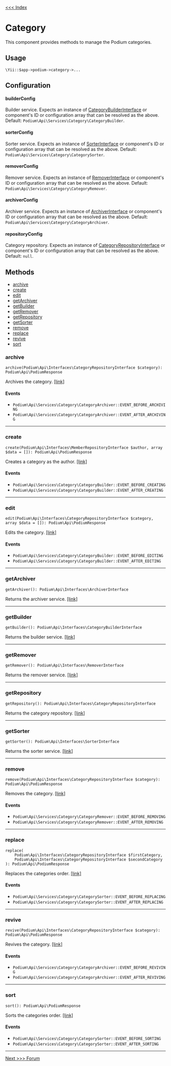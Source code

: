 [<<< Index](../README.md)

# Category

This component provides methods to manage the Podium categories.

## Usage

```
\Yii::$app->podium->category->...
```

## Configuration

#### builderConfig

Builder service. Expects an instance of 
[CategoryBuilderInterface](https://github.com/yii-podium/yii2-api/blob/master/src/Interfaces/CategoryBuilderInterface.php) 
or component's ID or configuration array that can be resolved as the above. Default: `Podium\Api\Services\Category\CategoryBuilder`.

#### sorterConfig

Sorter service. Expects an instance of [SorterInterface](https://github.com/yii-podium/yii2-api/blob/master/src/Interfaces/SorterInterface.php) 
or component's ID or configuration array that can be resolved as the above. Default: `Podium\Api\Services\Category\CategorySorter`.

#### removerConfig

Remover service. Expects an instance of [RemoverInterface](https://github.com/yii-podium/yii2-api/blob/master/src/Interfaces/RemoverInterface.php) 
or component's ID or configuration array that can be resolved as the above. Default: `Podium\Api\Services\Category\CategoryRemover`.

#### archiverConfig

Archiver service. Expects an instance of [ArchiverInterface](https://github.com/yii-podium/yii2-api/blob/master/src/Interfaces/ArchiverInterface.php) 
or component's ID or configuration array that can be resolved as the above. Default: `Podium\Api\Services\Category\CategoryArchiver`.

#### repositoryConfig

Category repository. Expects an instance of 
[CategoryRepositoryInterface](https://github.com/yii-podium/yii2-api/blob/master/src/Interfaces/CategoryRepositoryInterface.php) 
or component's ID or configuration array that can be resolved as the above. Default: `null`.

## Methods

- [archive](#archive)
- [create](#create)
- [edit](#edit)
- [getArchiver](#getArchiver)
- [getBuilder](#getBuilder)
- [getRemover](#getRemover)
- [getRepository](#getRepository)
- [getSorter](#getSorter)
- [remove](#remove)
- [replace](#replace)
- [revive](#revive)
- [sort](#sort)

### archive <span id="archive"></span>

```
archive(Podium\Api\Interfaces\CategoryRepositoryInterface $category): Podium\Api\PodiumResponse
```

Archives the category. [[link]](https://github.com/yii-podium/yii2-api/blob/master/src/Components/Category.php#L187)

#### Events

- `Podium\Api\Services\Category\CategoryArchiver::EVENT_BEFORE_ARCHIVING`
- `Podium\Api\Services\Category\CategoryArchiver::EVENT_AFTER_ARCHIVING`

---

### create <span id="create"></span>

```
create(Podium\Api\Interfaces\MemberRepositoryInterface $author, array $data = []): Podium\Api\PodiumResponse
```

Creates a category as the author. [[link]](https://github.com/yii-podium/yii2-api/blob/master/src/Components/Category.php#L87)

#### Events

- `Podium\Api\Services\Category\CategoryBuilder::EVENT_BEFORE_CREATING`
- `Podium\Api\Services\Category\CategoryBuilder::EVENT_AFTER_CREATING`

---

### edit <span id="edit"></span>

```
edit(Podium\Api\Interfaces\CategoryRepositoryInterface $category, array $data = []): Podium\Api\PodiumResponse
```

Edits the category. [[link]](https://github.com/yii-podium/yii2-api/blob/master/src/Components/Category.php#L97)

#### Events

- `Podium\Api\Services\Category\CategoryBuilder::EVENT_BEFORE_EDITING`
- `Podium\Api\Services\Category\CategoryBuilder::EVENT_AFTER_EDITING`

---

### getArchiver <span id="getArchiver"></span>

```
getArchiver(): Podium\Api\Interfaces\ArchiverInterface
```

Returns the archiver service. [[link]](https://github.com/yii-podium/yii2-api/blob/master/src/Components/Category.php#L171)

---

### getBuilder <span id="getBuilder"></span>

```
getBuilder(): Podium\Api\Interfaces\CategoryBuilderInterface
```

Returns the builder service. [[link]](https://github.com/yii-podium/yii2-api/blob/master/src/Components/Category.php#L71)

---

### getRemover <span id="getRemover"></span>

```
getRemover(): Podium\Api\Interfaces\RemoverInterface
```

Returns the remover service. [[link]](https://github.com/yii-podium/yii2-api/blob/master/src/Components/Category.php#L107)

---

### getRepository <span id="getRepository"></span>

```
getRepository(): Podium\Api\Interfaces\CategoryRepositoryInterface
```

Returns the category repository. [[link]](https://github.com/yii-podium/yii2-api/blob/master/src/Components/Category.php#L55)

---

### getSorter <span id="getSorter"></span>

```
getSorter(): Podium\Api\Interfaces\SorterInterface
```

Returns the sorter service. [[link]](https://github.com/yii-podium/yii2-api/blob/master/src/Components/Category.php#L133)

---

### remove <span id="remove"></span>

```
remove(Podium\Api\Interfaces\CategoryRepositoryInterface $category): Podium\Api\PodiumResponse
```

Removes the category. [[link]](https://github.com/yii-podium/yii2-api/blob/master/src/Components/Category.php#L123)

#### Events

- `Podium\Api\Services\Category\CategoryRemover::EVENT_BEFORE_REMOVING`
- `Podium\Api\Services\Category\CategoryRemover::EVENT_AFTER_REMOVING`

---

### replace <span id="replace"></span>

```
replace(
    Podium\Api\Interfaces\CategoryRepositoryInterface $firstCategory,
    Podium\Api\Interfaces\CategoryRepositoryInterface $secondCategory
): Podium\Api\PodiumResponse
```

Replaces the categories order. [[link]](https://github.com/yii-podium/yii2-api/blob/master/src/Components/Category.php#L149)

#### Events

- `Podium\Api\Services\Category\CategorySorter::EVENT_BEFORE_REPLACING`
- `Podium\Api\Services\Category\CategorySorter::EVENT_AFTER_REPLACING`

---

### revive <span id="revive"></span>

```
revive(Podium\Api\Interfaces\CategoryRepositoryInterface $category): Podium\Api\PodiumResponse
```

Revives the category. [[link]](https://github.com/yii-podium/yii2-api/blob/master/src/Components/Category.php#L197)

#### Events

- `Podium\Api\Services\Category\CategoryArchiver::EVENT_BEFORE_REVIVING`
- `Podium\Api\Services\Category\CategoryArchiver::EVENT_AFTER_REVIVING`

---

### sort <span id="sort"></span>

```
sort(): Podium\Api\PodiumResponse
```

Sorts the categories order. [[link]](https://github.com/yii-podium/yii2-api/blob/master/src/Components/Category.php#L161)

#### Events

- `Podium\Api\Services\Category\CategorySorter::EVENT_BEFORE_SORTING`
- `Podium\Api\Services\Category\CategorySorter::EVENT_AFTER_SORTING`

---

[Next >>> Forum](forum.md)
